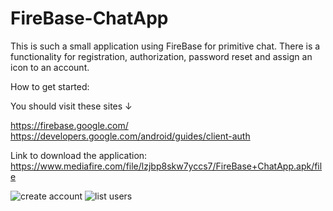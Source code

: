 # FireBase-ChatApp
This is such a small application using FireBase for primitive chat. There is a functionality for registration, authorization, password reset and assign an icon to an account.

How to get started:

You should visit these sites ↓

https://firebase.google.com/
https://developers.google.com/android/guides/client-auth

Link to download the application: https://www.mediafire.com/file/lzjbp8skw7yccs7/FireBase+ChatApp.apk/file

![create account](https://user-images.githubusercontent.com/99467714/220734503-a426053b-7cfb-4287-baf4-584b23ac2f7c.png)
![list users](https://user-images.githubusercontent.com/99467714/220734518-42e6d514-d588-495a-8004-d0e95d418efc.png)

